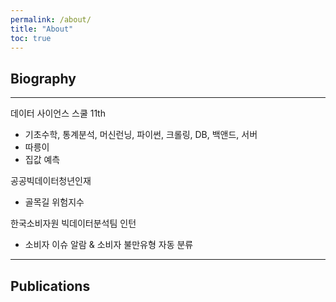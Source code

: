 ```yaml
---
permalink: /about/
title: "About"
toc: true
---
```

## Biography
---

데이터 사이언스 스쿨 11th

* 기초수학, 통계분석, 머신런닝, 파이썬, 크롤링, DB, 백앤드, 서버
* 따릉이
* 집값 예측

공공빅데이터청년인재

* 골목길 위험지수

한국소비자원 빅데이터분석팀 인턴

* 소비자 이슈 알람 & 소비자 불만유형 자동 분류


---
## Publications
